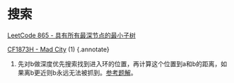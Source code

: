 # 搜索

[LeetCode 865 - 具有所有最深节点的最小子树](https://leetcode.cn/problems/smallest-subtree-with-all-the-deepest-nodes/)

[CF1873H - Mad City](https://codeforces.com/contest/1873/problem/H) (1)
{.annotate}

1. 先对b做深度优先搜索找到进入环的位置，再计算这个位置到a和b的距离，如果离b更近则b永远无法被抓到。[参考题解](https://codeforces.com/contest/1873/submission/224446642)。
